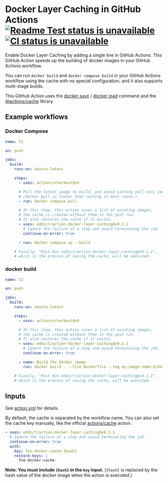 # Docker Layer Caching in GitHub Actions [![Readme Test status is unavailable](https://github.com/eddict/action-docker-layer-caching/workflows/Readme%20Test/badge.svg)](https://github.com/eddict/action-docker-layer-caching/actions?query=workflow%3A%22Readme+Test%22) [![CI status is unavailable](https://github.com/eddict/action-docker-layer-caching/workflows/CI/badge.svg)](https://github.com/eddict/action-docker-layer-caching/actions?query=workflow%3ACI)

Enable Docker Layer Caching by adding a single line in GitHub Actions.
This GitHub Action speeds up the building of docker images in your GitHub Actions workflow.

You can run `docker build` and `docker compose build` in your GitHub Actions workflow using the cache with no special configuration, and it also supports multi-stage builds.

This GitHub Action uses the [docker save](https://docs.docker.com/engine/reference/commandline/save/) / [docker load](https://docs.docker.com/engine/reference/commandline/load/) command and the [@actions/cache](https://www.npmjs.com/package/@actions/cache) library.

## Example workflows

### Docker Compose

```yaml
name: CI

on: push

jobs:
  build:
    runs-on: ubuntu-latest

    steps:
      - uses: actions/checkout@v4

      # Pull the latest image to build, and avoid caching pull-only images.
      # (docker pull is faster than caching in most cases.)
      - run: docker compose pull

      # In this step, this action saves a list of existing images,
      # the cache is created without them in the post run.
      # It also restores the cache if it exists.
      - uses: eddict/action-docker-layer-caching@v0.1.1
        # Ignore the failure of a step and avoid terminating the job.
        continue-on-error: true

      - run: docker compose up --build

    # Finally, "Post Run eddict/action-docker-layer-caching@v0.1.1",
    # which is the process of saving the cache, will be executed.
```

### docker build

```yaml
name: CI

on: push

jobs:
  build:
    runs-on: ubuntu-latest

    steps:
      - uses: actions/checkout@v4

      # In this step, this action saves a list of existing images,
      # the cache is created without them in the post run.
      # It also restores the cache if it exists.
      - uses: eddict/action-docker-layer-caching@v0.1.1
        # Ignore the failure of a step and avoid terminating the job.
        continue-on-error: true

      - name: Build the Docker image
        run: docker build . --file Dockerfile --tag my-image-name:$(date +%s)

    # Finally, "Post Run eddict/action-docker-layer-caching@v0.1.1",
    # which is the process of saving the cache, will be executed.
```

## Inputs

See [action.yml](./action.yml) for details.

By default, the cache is separated by the workflow name.
You can also set the cache key manually, like the official [actions/cache](https://github.com/actions/cache#usage) action.

```yaml
- uses: eddict/action-docker-layer-caching@v0.1.1
  # Ignore the failure of a step and avoid terminating the job.
  continue-on-error: true
  with:
    key: foo-docker-cache-{hash}
    restore-keys: |
      foo-docker-cache-
```

**Note: You must include `{hash}` in the `key` input.** (`{hash}` is replaced by the hash value of the docker image when the action is executed.)

